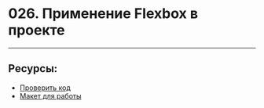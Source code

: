 # 026. Применение Flexbox в проекте

---

## Ресурсы:

- [Проверить код](https://drive.google.com/file/d/1boD1hsj7gpKvrDvNDckiNTmWV0qT8JiV/view)
- [Макет для работы](https://www.figma.com/design/m2lCvlv9Ez9Vh00jWIN8Lh/Create-own-radio?node-id=0-1&t=8wR6jE3ZVkikUxfl-0)


